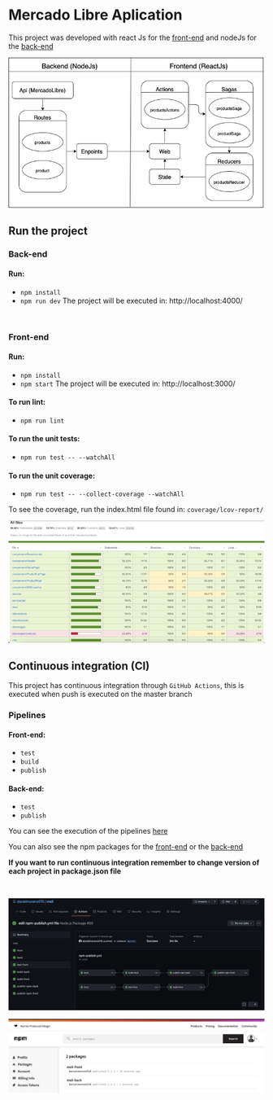 # Mercado Libre Aplication

This project was developed with react Js for the [front-end](https://github.com/danielmoreno510/meli/tree/master/meli-front) and nodeJs for the [back-end](https://github.com/danielmoreno510/meli/tree/master/meli-back)

![alt text](https://raw.githubusercontent.com/danielmoreno510/meli/master/assets/images/diagram.png)

## Run the project

### Back-end

#### Run:
- `npm install`
- `npm run dev`
The project will be executed in: http://localhost:4000/

<br />

### Front-end

#### Run:
- `npm install`
- `npm start`
The project will be executed in: http://localhost:3000/


#### To run lint:
- `npm run lint`

#### To run the unit tests:
- `npm run test -- --watchAll`

#### To run the unit coverage:
- `npm run test -- --collect-coverage --watchAll`

To see the coverage, run the index.html file found in: `coverage/lcov-report/`


![alt text](https://raw.githubusercontent.com/danielmoreno510/meli/master/assets/images/coverage.png)


## Continuous integration (CI)
This project has continuous integration through `GitHub Actions`, this is executed when push is executed on the master branch

### Pipelines

#### Front-end:
- `test`
- `build`
- `publish`

#### Back-end:
- `test`
- `publish`

You can see the execution of the pipelines [here](https://github.com/danielmoreno510/meli/actions)

You can also see the npm packages for the [front-end](https://www.npmjs.com/package/meli-front) or the [back-end](https://www.npmjs.com/package/meli-front)


**If you want to run continuous integration remember to change version of each project in package.json file**

<br />

![alt text](https://raw.githubusercontent.com/danielmoreno510/meli/master/assets/images/pipelines.png)

![alt text](https://raw.githubusercontent.com/danielmoreno510/meli/master/assets/images/npm.png)
